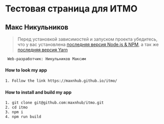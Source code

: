 
# Тестовая страница для ИТМО

##  Макс Никульников

> Перед установкой зависимостей и запуском проекта убедитесь, что у вас установлена [последняя версия Node.js & NPM](https://nodejs.org/en/download/current/), а так же 
[последняя версия Yarn](https://yarnpkg.com/ru/docs/install)


```sh
 Web-разработчик: Никульников Максим

```

#### How to look my app

```sh
1. Follow the link https://maxnhub.github.io/itmo/

```

#### How to install and build my app

```sh
1. git clone git@github.com:maxnhub/itmo.git
2. cd itmo
3. npm i
4. npm run build
```
